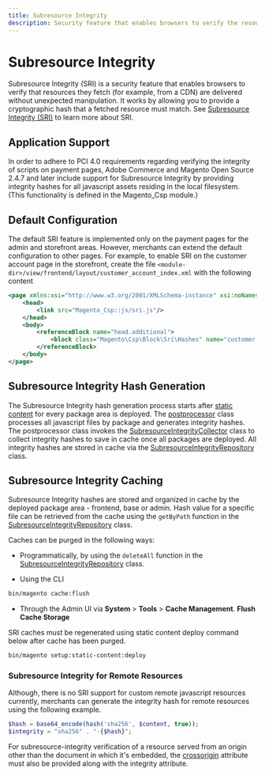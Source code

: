 ```yaml
---
title: Subresource Integrity
description: Security feature that enables browsers to verify the resources they fetch.
---
```


# Subresource Integrity

Subresource Integrity (SRI) is a security feature that enables browsers to verify that resources they fetch (for example, from a CDN) are delivered without unexpected manipulation. It works by allowing you to provide a cryptographic hash that a fetched resource must match.
See [Subresource Integrity (SRI)](https://developer.mozilla.org/en-US/docs/Web/Security/Subresource_Integrity) to learn more about SRI.

## Application Support

In order to adhere to PCI 4.0 requirements regarding verifying the integrity of scripts on payment pages, Adobe Commerce and Magento Open Source 2.4.7 and later include support for Subresource Integrity by providing integrity hashes for all javascript assets residing in the local filesystem. (This
functionality is defined in the Magento_Csp module.)

## Default Configuration

The default SRI feature is implemented only on the payment pages for the admin and storefront areas. However, merchants can extend the default configuration to other pages.
For example, to enable SRI on the customer account page in the storefront, create the file `<module-dir>/view/frontend/layout/customer_account_index.xml` with the following content

```xml
<page xmlns:xsi="http://www.w3.org/2001/XMLSchema-instance" xsi:noNamespaceSchemaLocation="urn:magento:framework:View/Layout/etc/page_configuration.xsd">
    <head>
        <link src="Magento_Csp::js/sri.js"/>
    </head>
    <body>
        <referenceBlock name="head.additional">
            <block class="Magento\Csp\Block\Sri\Hashes" name="customer.account.index.sri.hashes" template="Magento_Csp::sri/hashes.phtml"/>
        </referenceBlock>
    </body>
</page>
```

## Subresource Integrity Hash Generation

The Subresource Integrity hash generation process starts after [static content](https://experienceleague.adobe.com/en/docs/commerce-operations/configuration-guide/cli/static-view/static-view-file-deployment) for every package area is deployed.
The [postprocessor](https://github.com/magento-commerce/magento2ce/tree/2.4-develop/app/code/Magento/Csp/Model/Deploy/Package/Processor/PostProcessor) class processes all javascript files by package and generates integrity hashes.
The postprocessor class invokes the [SubresourceIntegrityCollector](https://github.com/magento-commerce/magento2ce/blob/2.4-develop/app/code/Magento/Csp/Model/SubresourceIntegrityCollector.php) class to collect integrity hashes to save in cache once all packages are deployed.
All integrity hashes are stored in cache via the [SubresourceIntegrityRepository](https://github.com/magento-commerce/magento2ce/blob/2.4-develop/app/code/Magento/Csp/Model/SubresourceIntegrityRepository.php) class.

## Subresource Integrity Caching

Subresource Integrity hashes are stored and organized in cache by the deployed package area - frontend, base or admin.
Hash value for a specific file can be retrieved from the cache using the `getByPath` function in the [SubresourceIntegrityRepository](https://github.com/magento-commerce/magento2ce/blob/2.4-develop/app/code/Magento/Csp/Model/SubresourceIntegrityRepository.php) class.

Caches can be purged in the following ways:

* Programmatically, by using the `deleteAll` function in the [SubresourceIntegrityRepository](https://github.com/magento-commerce/magento2ce/blob/2.4-develop/app/code/Magento/Csp/Model/SubresourceIntegrityRepository.php) class.

* Using the CLI

```bash
bin/magento cache:flush
```

* Through the Admin UI via **System** > **Tools** > **Cache Management**. **Flush Cache Storage**

<InlineAlert slots="text" />

SRI caches must be regenerated using static content deploy command below after cache has been purged.

```bash
bin/magento setup:static-content:deploy
```

### Subresource Integrity for Remote Resources

Although, there is no SRI support for custom remote javascript resources currently, merchants can generate the integrity hash for remote resources using the following example.

```php
$hash = base64_encode(hash('sha256', $content, true));
$integrity = "sha256" . "-{$hash}";
```

<InlineAlert slots="text" />

For subresource-integrity verification of a resource served from an origin other than the document in which it's embedded, the [crossorigin](https://developer.mozilla.org/en-US/docs/Web/HTML/Attributes/crossorigin) attribute must also be provided along with the integrity attribute.
